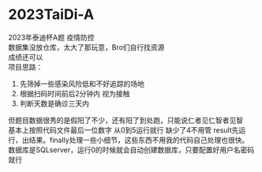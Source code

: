 # 2023TaiDi-A  
2023年泰迪杯A题 疫情防控  
数据集没放仓库，太大了那玩意，Bro们自行找资源  
成绩还可以  
项目思路：  
1. 先筛掉一些感染风险低和不好追踪的场地  
2. 根据扫码时间前后2分钟内 视为接触  
3. 判断天数是确诊三天内   

但题目数据很秀的是假阳了不少，还有阳了到处跑，只能说仁者见仁智者见智  
基本上按照代码文件最后一位数字 从0到5运行就行 缺少了4不用管 
result先运行，出结果。finally处理一些小细节，这些东西不用我的代码自己处理也很快。   
数据库是SQLserver，运行0的时候就会自动创建数据库，只要配置好用户名密码就行
